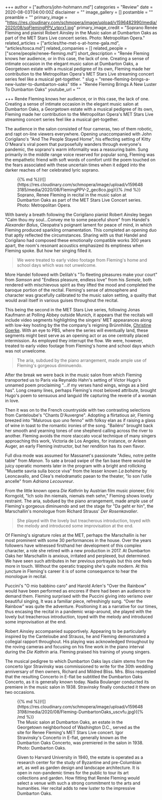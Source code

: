+++
author = ["authors/john-hohmann.md"]
categories = "Review"
date = 2020-08-03T04:00:00Z
disclaimer = ""
image_gallery = []
postamble = ""
preamble = ""
primary_image = "https://res.cloudinary.com/schmopera/image/upload/v1596482990/media/2020/08/sqFlemingPPV_vtprx1.jpg"
primary_image_credit = "Soprano Renée Fleming and pianist Robert Ainsley in the Music salon at Dumbarton Oaks as part of the MET Stars Live concert series. Photo: Metropolitan Opera."
related_articles = ["articles/the-met-s-at-home-gala.md", "articles/tosca.md"]
related_companies = []
related_people = ["scene/people/renee-fleming.md"]
short_description = "Renée Fleming knows her audience, or in this case, the lack of one. Creating a sense of intimate occasion in the elegant music salon at Dumbarton Oaks, a Georgetown estate with a musical pedigree of its own, Fleming made her contribution to the Metropolitan Opera's MET Stars Live streaming concert series feel like a musical get-together. "
slug = "renee-fleming-brings-a-new-luster-to-dumbarton-oaks"
title = "Renée Fleming Brings A New Luster To Dumbarton Oaks"
youtube_url = ""

+++
Renée Fleming knows her audience, or in this case, the lack of one. Creating a sense of intimate occasion in the elegant music salon at Dumbarton Oaks, a Georgetown estate with a musical pedigree of its own, Fleming made her contribution to the Metropolitan Opera's MET Stars Live streaming concert series feel like a musical get-together.

The audience in the salon consisted of four cameras, two of them robotic, and rapt on-line viewers everywhere. Opening unaccompanied with John Corigilano's "And The People Stayed Home", his effecting setting of Kitty O'Meara's viral poem that purposefully wanders through everyone's pandemic, the soprano's warm informality was a reassuring balm. Sung primarily in the middle range voice reserved for popular song, Fleming was the empathetic friend with soft words of comfort until the poem touched on the fears associated with these uncertain times when it edged into the darker reaches of her celebrated lyric soprano.

<figure data-type="image">{{% md %}}![](https://res.cloudinary.com/schmopera/image/upload/v1596483185/media/2020/08/FlemingPPV-2_gec8co.jpg){{% /md %}}

<figcaption>Soprano, Renee Fleming in recital in the music salon at Dumbarton Oaks as part of the MET Stars Live Concert series. Photo: Metropolitan Opera.</figcaption>

</figure>

With barely a breath following the Corigilano pianist Robert Ainsley began "Calm thou my soul...Convey me to some peaceful shore" from Handel's _Alexander Balus_, Cleopatra's poignant lament for peace of mind, in which Fleming produced sparkling ornamentation. This completed an opening duo that aptly reflected the circumstances. Sharing with us that Handel and Corigilano had composed these emotionally compatible works 300 years apart, the room's resonant acoustics emphasized its emptiness when Fleming spoke. But how her singing filled it.

> We were treated to early video footage from Fleming's home and school days which was not unwelcome.

More Handel followed with Delilah's "To fleeting pleasures make your court" from  _Samson_ and "Endless pleasure, endless love" from his _Semele_, both rendered with mischievous spirit as they lifted the mood and completed the baroque portion of the recital. Fleming's sense of atmosphere and character was gracefully calibrated to the music salon setting, a quality that would avail itself in various guises throughout the recital.

This being the second in the MET Stars Live series, following Jonas Kaufmann at Polling Abbey outside Munich, it appears that the recitals will include video segments highlighting the singers' MET appearances along with low-key hosting by the the company's reigning Brünnhilde, [Christine Goerke](/talking-with-singers-christine-goerke/). With an eye to PBS, where the series will eventually land, these segments might best serve as an opening act or as one centrally placed intermission. As employed they interrupt the flow. We were, however, treated to early video footage from Fleming's home and school days which was not unwelcome.

> The aria, subdued by the piano arrangement, made ample use of Fleming's gorgeous diminuendo.

After the break we were back in the music salon from which Fleming transported us to Paris via Reynaldo Hahn's setting of Victor Hugo's unnamed poem proclaiming "...if my verses hand wings, wings as a bird has". Long creamy lines, perhaps Fleming's most beloved attribute, brought Hugo's poem to sensuous and languid life capturing the reverie of a woman in love.

Then it was on to the French countryside with two contrasting selections from Canteloube's "Chants D'Auvergne". Adopting a flirtatious air, Fleming breezed into "Malurous quo uno fenno" with folksy elan as if raising a glass of wine in toast to the romantic ironies of the song. "Bailéro" brought back her smooth and yearning tones of one shepherd calling across the river to another. Fleming avoids the more staccato vocal technique of many singers approaching this work, Victoria de Los Angeles, for instance, or Arleen Auger, an early Fleming instructor, but her rendition has its own flavor.

Full diva mode was assumed for Massanet's passionate "Adieu, notre petite table" from _Manon_. To sate a broad swipe of the fan base there would be juicy operatic moments later in the program with a bright and rollicking "Musette savria sulla bocce viva" from the lesser known _La bohème_ by Leoncavallo, and Cilea's melodramatic paean to the theater, "lo son l'utile ancelle" from _Adriana Lecouvreur_.

From the little known opera _Die Kathrin_ by Austrian film music pioneer, Eric Korngold, "Ich solo ihn niemals, niemals meh sehn," Fleming shows lovely restraint. The aria, subdued by the piano arrangement, made ample use of Fleming's gorgeous diminuendo and set the stage for "Da geht er hin", the Marschallin's monologue from Richard Strauss' _Der Rosenkavalier_.

> She played with the lovely but treacherous introduction, toyed with the melody and introduced some improvisation at the end. 

Of Fleming's signature roles at the MET, perhaps the Marschallin is her most prominent with some 30 performances in the house. Over the years followers have witnessed firsthand her development of this complex character, a role she retired with a new production in 2017. At Dumbarton Oaks her Marschallin is anxious, irritated and perplexed, but determined. We have seen such attributes in her previous portrayals but this one feels more in touch. Without the operatic trapping she's quite modern. At this juncture in Fleming's career it is of some consequence to hear the monologue in recital.

Puccini's "O mio babbino caro" and Harold Arlen's "Over the Rainbow" would have been performed as encores if there had been an audience to demand them. Fleming surprised with the Puccini giving into verismo over beautiful singing, It was a familiar piece, refreshingly sung. “Over the Rainbow” was quite the adventure. Positioning it as a narrative for our times, thus encasing the recital in a pandemic wrap-around, she played with the lovely but treacherous introduction, toyed with the melody and introduced some improvisation at the end. 

Robert Ainsley accompanied supportively. Appearing to be particularly inspired by the Canteloube and Strauss, he and Fleming demonstrated a collegial rapport throughout. His playing was acknowledged throughout by the roving cameras and focusing on his fine work in the piano interval during the _Die Kathrin_ aria. Fleming praised his training of young singers.

The musical pedigree to which Dumbarton Oaks lays claim stems from the concerto Igor Stravinsky was commissioned to write for the 30th wedding anniversary of then owners, Richard and Mildred Bliss. Mrs. Bliss requested that the resulting Concerto in E-flat be subtitled the Dumbarton Oaks Concerto, as it is generally known today. Nadia Boulanger conducted its premiere in the music salon in 1938. Stravinsky finally conducted it there on two occasions.

<figure data-type="image">{{% md %}}![](https://res.cloudinary.com/schmopera/image/upload/v1596483198/media/2020/08/Fleming-DumbartonOaks_uscvfu.jpg){{% /md %}}

<figcaption>The Music salon at Dumbarton Oaks, an estate in the Georgetown neighborhood of Washington D.C., served as the site for Renee Fleming's MET Stars Live concert. Igor Stravinsky's Concerto in E-flat, generally known as the Dumbarton Oaks Concerto, was premiered in the salon in 1938. Photo: Dumbarton Oaks.</figcaption>

Given to Harvard University in 1940, the estate is operated as a research center for the study of Byzantine and pre-Columbian art, as well as garden design and landscape architecture. It is open in non-pandemic times for the public to tour its art collections and garden. How fitting that Renée Fleming would select a venue with such a strong commitment to the arts and humanities. Her recital adds to new luster to the impressive Dumbarton Oaks.